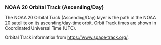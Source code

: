 ### NOAA 20 Orbital Track (Ascending/Day)
The NOAA 20 Orbital Track (Ascending/Day) layer is the path of the NOAA 20 satellite on its ascending/day-time orbit. Orbit Track times are shown in Coordinated Universal Time (UTC). 

Orbital Track information from <https://www.space-track.org/>.
